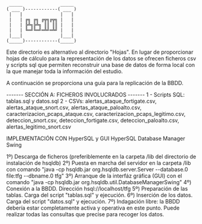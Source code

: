      _____              _____ 
    ( ___ )------------( ___ )
     |   |              |   | 
     |   | ╔╗ ╔╗ ╔╦╗╔╦╗ |   | 
     |   | ╠╩╗╠╩╗ ║║ ║║ |   | 
     |   | ╚═╝╚═╝═╩╝═╩╝ |   | 
     |___|              |___| 
    (_____)------------(_____)

Este directorio es alternativo al directorio "Hojas". En lugar de proporcionar hojas
de cálculo para la representación de los datos se ofrecen ficheros csv y scripts sql
que permiten reconstruir una base de datos de forma local con la que manejar toda la información
del estudio.

A continuación se proporciona una guía para la replicación de la BBDD.

------- SECCIÓN A: FICHEROS INVOLUCRADOS -------
          1 - Scripts SQL: tablas.sql y datos.sql
          2 - CSVs: alertas_ataque_fortigate.csv, alertas_ataque_snort.csv, alertas_ataque_paloalto.csv, caracterizacion_pcaps_ataque.csv, caracterizacion_pcaps_legitimo.csv, deteccion_snort.csv, deteccion_fortigate.csv, deteccion_paloalto.csv, alertas_legitimo_snort.csv
          
IMPLEMENTACIÓN CON HyperSQL y GUI HyperSQL Database Manager Swing
          
1º) Descarga de ficheros (preferiblemente en la carpeta /lib del directorio de instalación de hsqldb)
2º) Puesta en marcha del servidor en la carpeta /lib con comando "java -cp hsqldb.jar org.hsqldb.server.Server --database.0 file:tfg  --dbname.0 tfg"
3º) Arranque de la interfáz gráfica (GUI) con el comando "java -cp hsqldb.jar org.hsqldb.util.DatabaseManagerSwing"
4º) Conexión a la BBDD. Dirección hsql://localhost/tfg
5º) Preparación de las tablas. Carga del script "tablas.sql" y ejecución. 
6º) Inserción de los datos. Carga del script "datos.sql" y ejecución.
7º) Indagación libre: la BBDD debería estar completamente activa y operativa en este punto. Puede realizar todas las consultas que precise para recoger los datos.
